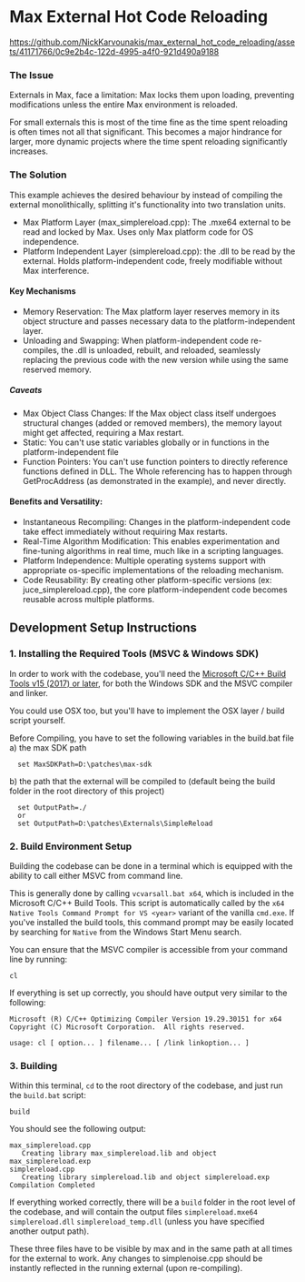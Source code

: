 
# Max External Hot Code Reloading


https://github.com/NickKarvounakis/max_external_hot_code_reloading/assets/41171766/0c9e2b4c-122d-4995-a4f0-921d490a9188



### The Issue
  Externals in Max, face a limitation: Max locks them upon loading, preventing modifications unless the entire Max environment is reloaded.

For small externals  this is most of the time fine as the time spent reloading is often times not all that significant.
This becomes a major hindrance for larger, more dynamic projects where the time spent reloading significantly increases.

### The Solution
This example achieves the desired behaviour by instead of compiling the external monolithically, splitting it's functionality into two translation units.

* Max Platform Layer (max_simplereload.cpp):
  The .mxe64 external to be read and locked by Max.
  Uses only Max platform code for OS independence.
* Platform Independent Layer (simplereload.cpp):
  the .dll to be read by the external.
  Holds platform-independent code, freely modifiable without Max interference.

#### Key Mechanisms
* Memory Reservation: The Max platform layer reserves memory in its object structure and passes necessary data to the platform-independent layer.
* Unloading and Swapping: When platform-independent code re-compiles, the .dll is unloaded, rebuilt, and reloaded, seamlessly replacing the previous code with the new version while using the same reserved memory.

##### Caveats
  * Max Object Class Changes: If the Max object class itself undergoes structural changes (added or removed members), the memory layout might get affected, requiring a Max restart.
  * Static: You can't use static variables globally or in functions in the platform-independent file
  * Function Pointers: You can't use function pointers to directly reference functions defined in DLL. The Whole referencing has to happen through GetProcAddress  (as demonstrated in the example), and never directly.


#### Benefits and Versatility:
  * Instantaneous Recompiling: Changes in the platform-independent code take effect immediately without requiring Max restarts.
  * Real-Time Algorithm Modification: This enables experimentation and fine-tuning algorithms in real time, much like in a scripting languages.
  * Platform Independence: Multiple operating systems support with appropriate os-specific implementations of the reloading mechanism.
  * Code Reusability: By creating other platform-specific versions (ex: juce_simplereload.cpp), the core platform-independent code becomes reusable across multiple platforms.

## Development Setup Instructions
### 1. Installing the Required Tools (MSVC & Windows SDK)

In order to work with the codebase, you'll need the [Microsoft C/C++ Build Tools
v15 (2017) or later](https://aka.ms/vs/17/release/vs_BuildTools.exe), for both
the Windows SDK and the MSVC compiler and linker.

You could use OSX too, but you'll have to implement the OSX layer / build script yourself.

Before Compiling, you have to set the following variables in the build.bat file
a) the max SDK path
```
  set MaxSDKPath=D:\patches\max-sdk
```
b) the path that the external will be compiled to (default being the build folder in the root directory of this project)
```
  set OutputPath=./
  or
  set OutputPath=D:\patches\Externals\SimpleReload
```

### 2. Build Environment Setup

Building the codebase can be done in a terminal which is equipped with the
ability to call either MSVC  from command line.

This is generally done by calling `vcvarsall.bat x64`, which is included in the
Microsoft C/C++ Build Tools. This script is automatically called by the `x64
Native Tools Command Prompt for VS <year>` variant of the vanilla `cmd.exe`. If you've installed the build tools, this command prompt may be easily located by
searching for `Native` from the Windows Start Menu search.


You can ensure that the MSVC compiler is accessible from your command line by
running:

```
cl
```

If everything is set up correctly, you should have output very similar to the
following:

```
Microsoft (R) C/C++ Optimizing Compiler Version 19.29.30151 for x64
Copyright (C) Microsoft Corporation.  All rights reserved.

usage: cl [ option... ] filename... [ /link linkoption... ]
```

### 3. Building
Within this terminal, `cd` to the root directory of the codebase, and just run
the `build.bat` script:

```
build
```

You should see the following output:

```
max_simplereload.cpp
   Creating library max_simplereload.lib and object max_simplereload.exp
simplereload.cpp
   Creating library simplereload.lib and object simplereload.exp
Compilation Completed
```

If everything worked correctly, there will be a `build` folder in the root
level of the codebase, and will contain the output files `simplereload.mxe64` `simplereload.dll` `simplereload_temp.dll` (unless you have specified another output path). 

These three files have to be visible by max and in the same path at all times for the external to work. Any changes to simplenoise.cpp should be instantly reflected in the running external (upon re-compiling).
